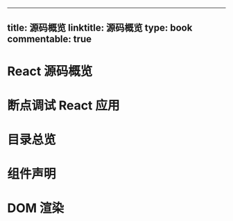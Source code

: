 
---
title: 源码概览
linktitle: 源码概览
type: book
commentable: true
---

# React 源码概览

# 断点调试 React 应用

# 目录总览

# 组件声明

# DOM 渲染

    